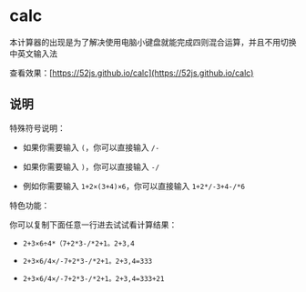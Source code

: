 # calc
本计算器的出现是为了解决使用电脑小键盘就能完成四则混合运算，并且不用切换中英文输入法

查看效果：[https://52js.github.io/calc](https://52js.github.io/calc)

## 说明

特殊符号说明：

- 如果你需要输入 `(`，你可以直接输入 `/-`
- 如果你需要输入 `)`，你可以直接输入 `-/`

- 例如你需要输入 `1+2×(3+4)×6`，你可以直接输入 `1+2*/-3+4-/*6`

特色功能：

你可以复制下面任意一行进去试试看计算结果：

- `2+3×6÷4*（7+2*3-/*2+1。2+3,4`

- `2+3×6/4×/-7+2*3-/*2+1。2+3,4=333`
- `2+3×6/4×/-7+2*3-/*2+1。2+3,4=333+21`

